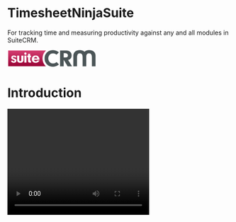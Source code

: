 # TimesheetNinjaSuite
For tracking time and measuring productivity against any and all modules in SuiteCRM.

<img src="https://github.com/CRMExpertsNY/TimesheetNinjaSuite/blob/master/Docs/suitecrm_logo_large.png?raw=true" width="200">

Introduction
============

<video width="320" height="240" controls>
  <source src="/TimesheetNinjaSuite/docs/Timesheet_Ninja_for_SuiteCRM" type="video/mp4">
</video>
